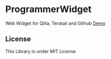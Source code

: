 # ProgrammerWidget
Web Widget for Qiita, Teratail and Github
[Demo](https://meilcli.github.io/ProgrammerWidget/)

## License
This Library is under MIT License